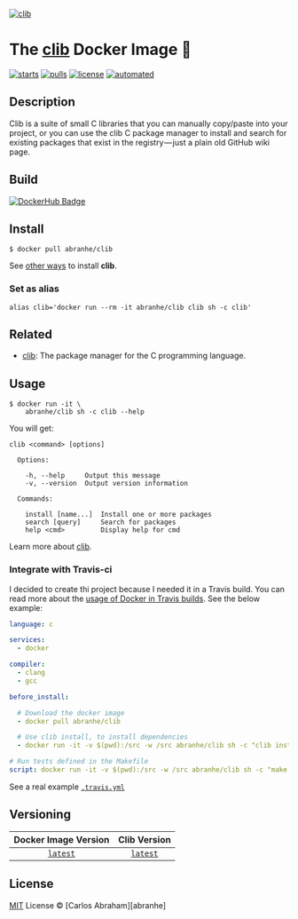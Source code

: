 
[![clib](https://avatars2.githubusercontent.com/u/5657447?s=120)](https://hub.docker.com/r/abranhe/clib)

# The [clib](https://github.com/clibs/clib) Docker Image 🐳

[![starts](https://img.shields.io/docker/stars/abranhe/clib.svg?logo=docker)](https://hub.docker.com/r/abranhe/clib)
[![pulls](https://img.shields.io/docker/pulls/abranhe/clib.svg?logo=docker)](https://hub.docker.com/r/abranhe/clib)
[![license](https://img.shields.io/github/license/abranhe/clib-docker.svg)](https://github.com/abranhe/clib-docker/blob/master/license)
[![automated](https://img.shields.io/docker/automated/abranhe/clib.svg?logo=docker)](https://hub.docker.com/r/abranhe/clib)

## Description

Clib is a suite of small C libraries that you can manually copy/paste into your project, or you can use the clib C package manager to install and search for existing packages that exist in the registry — just a plain old GitHub wiki page.

## Build

[![DockerHub Badge](http://dockeri.co/image/abranhe/clib)](https://hub.docker.com/r/abranhe/clib)

## Install

```
$ docker pull abranhe/clib
```

See [other ways][install-clib] to install **clib**.

### Set as alias

```
alias clib='docker run --rm -it abranhe/clib clib sh -c clib'
```

## Related

- [clib][clib]: The package manager for the C programming language.

## Usage

```
$ docker run -it \
    abranhe/clib sh -c clib --help
```

You will get:

```
clib <command> [options]

  Options:

    -h, --help     Output this message
    -v, --version  Output version information

  Commands:

    install [name...]  Install one or more packages
    search [query]     Search for packages
    help <cmd>         Display help for cmd
```

Learn more about [clib][clib].

### Integrate with Travis-ci

I decided to create thi project because I needed it in a Travis build. You can read more about the [usage of Docker in Travis builds][travis-docker]. See the below example:

```yml
language: c

services:
  - docker

compiler:
  - clang
  - gcc

before_install:

  # Download the docker image
  - docker pull abranhe/clib

  # Use clib install, to install dependencies
  - docker run -it -v $(pwd):/src -w /src abranhe/clib sh -c "clib install"

# Run tests defined in the Makefile
script: docker run -it -v $(pwd):/src -w /src abranhe/clib sh -c "make run-test"
```

See a real example [`.travis.yml`](https://github.com/abranhe/binary/blob/cab8abb4d6d87964043175bd2881c938d9ca9ab5/.travis.yml)

## Versioning

| Docker Image Version | Clib Version |
| :-: | :-: |
| [`latest`][docker-latest] | [`latest`][clib] |

## License

[MIT][license] License © [Carlos Abraham][abranhe]

[license]: https://github.com/abranhe/clib-docker/blob/master/license
[clib]: https://github.com/clibs/clib
[install-clib]: https://github.com/clibs/clib/blob/master/Readme.md#installation
[travis-docker]: https://docs.travis-ci.com/user/docker/
[docker-latest]: https://hub.docker.com/r/abranhe/clib/tags/latest
[clib-1.8.1]: https://github.com/clibs/clib/releases/tag/1.8.1
